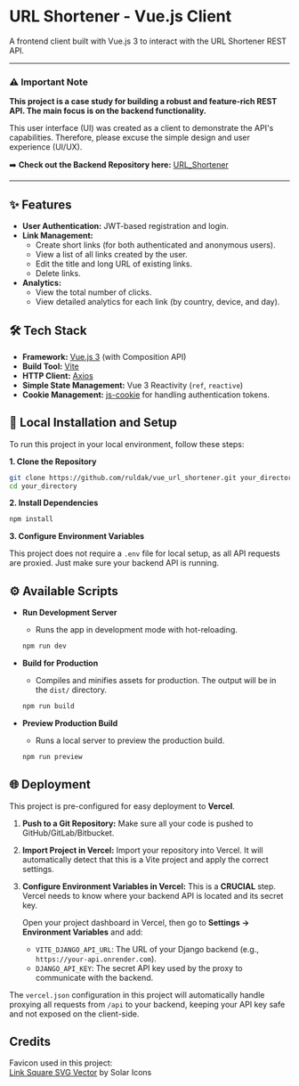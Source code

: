 # URL Shortener - Vue.js Client

A frontend client built with Vue.js 3 to interact with the URL Shortener REST API.

---

### ⚠️ Important Note

**This project is a case study for building a robust and feature-rich REST API. The main focus is on the backend functionality.**

This user interface (UI) was created as a client to demonstrate the API's capabilities. Therefore, please excuse the simple design and user experience (UI/UX).

➡️ **Check out the Backend Repository here:** [URL_Shortener](https://github.com/ruldak/django_url_shortener_api)

---

## ✨ Features

- **User Authentication:** JWT-based registration and login.
- **Link Management:**
  - Create short links (for both authenticated and anonymous users).
  - View a list of all links created by the user.
  - Edit the title and long URL of existing links.
  - Delete links.
- **Analytics:**
  - View the total number of clicks.
  - View detailed analytics for each link (by country, device, and day).

## 🛠️ Tech Stack

- **Framework:** [Vue.js 3](https://vuejs.org/) (with Composition API)
- **Build Tool:** [Vite](https://vitejs.dev/)
- **HTTP Client:** [Axios](https://axios-http.com/)
- **Simple State Management:** Vue 3 Reactivity (`ref`, `reactive`)
- **Cookie Management:** [js-cookie](https://github.com/js-cookie/js-cookie) for handling authentication tokens.

## 🚀 Local Installation and Setup

To run this project in your local environment, follow these steps:

**1. Clone the Repository**
```bash
git clone https://github.com/ruldak/vue_url_shortener.git your_directory
cd your_directory
```

**2. Install Dependencies**
```bash
npm install
```

**3. Configure Environment Variables**

This project does not require a `.env` file for local setup, as all API requests are proxied. Just make sure your backend API is running.

## ⚙️ Available Scripts

- **Run Development Server**
  - Runs the app in development mode with hot-reloading.
  ```bash
  npm run dev
  ```

- **Build for Production**
  - Compiles and minifies assets for production. The output will be in the `dist/` directory.
  ```bash
  npm run build
  ```

- **Preview Production Build**
  - Runs a local server to preview the production build.
  ```bash
  npm run preview
  ```

## 🌐 Deployment

This project is pre-configured for easy deployment to **Vercel**.

1.  **Push to a Git Repository:** Make sure all your code is pushed to GitHub/GitLab/Bitbucket.

2.  **Import Project in Vercel:** Import your repository into Vercel. It will automatically detect that this is a Vite project and apply the correct settings.

3.  **Configure Environment Variables in Vercel:**
    This is a **CRUCIAL** step. Vercel needs to know where your backend API is located and its secret key.

    Open your project dashboard in Vercel, then go to **Settings → Environment Variables** and add:
    - `VITE_DJANGO_API_URL`: The URL of your Django backend (e.g., `https://your-api.onrender.com`).
    - `DJANGO_API_KEY`: The secret API key used by the proxy to communicate with the backend.

The `vercel.json` configuration in this project will automatically handle proxying all requests from `/api` to your backend, keeping your API key safe and not exposed on the client-side.

## Credits

Favicon used in this project:  
[Link Square SVG Vector](https://www.svgrepo.com/svg/525987/link-square) by Solar Icons
